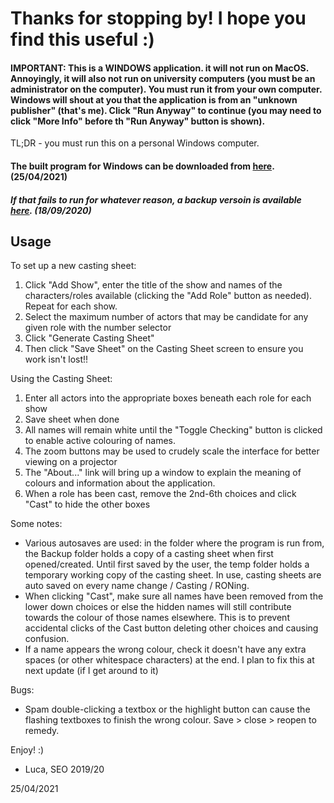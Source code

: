 # Thanks for stopping by! I hope you find this useful :)

#### IMPORTANT: This is a WINDOWS application. it will not run on MacOS. Annoyingly, it will also not run on university computers (you must be an administrator on the computer). You must run it from your own computer. Windows will shout at you that the application is from an "unknown publisher" (that's me). Click "Run Anyway" to continue (you may need to click "More Info" before th "Run Anyway" button is shown).

TL;DR - you must run this on a personal Windows computer.

#### The built program for Windows can be downloaded from <a href="https://drive.google.com/file/d/1ZL_mW-Gjg0B-NCBInUW9AXlddgTK168F/view?usp=sharing" target="_blank">here</a>. (25/04/2021)

##### If that fails to run for whatever reason, a backup versoin is available <a href="https://drive.google.com/file/d/1X35w8wFu25LkgDOpbzbayMH4AoKAy-xq/view?usp=sharing" target="_blank">here</a>. (18/09/2020)

## Usage

To set up a new casting sheet:

1. Click "Add Show", enter the title of the show and names of the characters/roles available (clicking the "Add Role" button as needed). Repeat for each show.
1. Select the maximum number of actors that may be candidate for any given role with the number selector
1. Click "Generate Casting Sheet"
1. Then click "Save Sheet" on the Casting Sheet screen to ensure you work isn't lost!!

Using the Casting Sheet:

1. Enter all actors into the appropriate boxes beneath each role for each show
1. Save sheet when done
1. All names will remain white until the "Toggle Checking" button is clicked to enable active colouring of names.
1. The zoom buttons may be used to crudely scale the interface for better viewing on a projector
1. The "About..." link will bring up a window to explain the meaning of colours and information about the application.
1. When a role has been cast, remove the 2nd-6th choices and click "Cast" to hide the other boxes

Some notes:
* Various autosaves are used: in the folder where the program is run from, the Backup folder holds a copy of a casting sheet when first opened/created. Until first saved by the user, the temp folder holds a temporary working copy of the casting sheet. In use, casting sheets are auto saved on every name change / Casting / RONing.
* When clicking "Cast", make sure all names have been removed from the lower down choices or else the hidden names will still contribute towards the colour of those names elsewhere. This is to prevent accidental clicks of the Cast button deleting other choices and causing confusion.
* If a name appears the wrong colour, check it doesn't have any extra spaces (or other whitespace characters) at the end. I plan to fix this at next update (if I get around to it)

Bugs:
* Spam double-clicking a textbox or the highlight button can cause the flashing textboxes to finish the wrong colour. Save > close > reopen to remedy.

Enjoy! :)
- Luca, SEO 2019/20

25/04/2021
